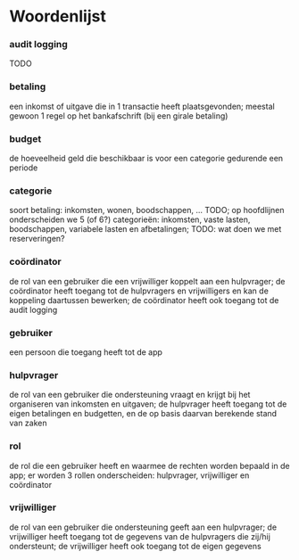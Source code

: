 ﻿# Woordenlijst

### audit logging
TODO
### betaling
een inkomst of uitgave die in 1 transactie heeft plaatsgevonden; meestal gewoon 1 regel op het bankafschrift (bij een girale betaling)
### budget
de hoeveelheid geld die beschikbaar is voor een categorie gedurende een periode
### categorie
soort betaling: inkomsten, wonen, boodschappen, ... TODO; op hoofdlijnen onderscheiden we 5 (of 6?) categorie&euml;n: inkomsten, vaste lasten, boodschappen, variabele lasten en afbetalingen; TODO: wat doen we met reserveringen?
### coördinator
de rol van een gebruiker die een vrijwilliger koppelt aan een hulpvrager; de coördinator heeft toegang tot de hulpvragers en vrijwilligers en kan de koppeling daartussen bewerken; de coördinator heeft ook toegang tot de audit logging
### gebruiker
een persoon die toegang heeft tot de app
### hulpvrager
de rol van een gebruiker die ondersteuning vraagt en krijgt bij het organiseren van inkomsten en uitgaven; de hulpvrager heeft toegang tot de eigen betalingen en budgetten, en de op basis daarvan berekende stand van zaken
### rol
de rol die een gebruiker heeft en waarmee de rechten worden bepaald in de app; er worden 3 rollen onderscheiden: hulpvrager, vrijwilliger en coördinator
### vrijwilliger
de rol van een gebruiker die ondersteuning geeft aan een hulpvrager; de vrijwilliger heeft toegang tot de gegevens van de hulpvragers die zij/hij ondersteunt; de vrijwilliger heeft ook toegang tot de eigen gegevens 
